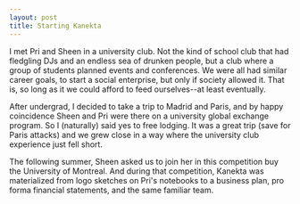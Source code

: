 ```yaml
---
layout: post
title: Starting Kanekta
---
```


I met Pri and Sheen in a university club. Not the kind of school club that had fledgling DJs and an endless sea of drunken people, but a club where a group of students planned events and conferences. We were all had similar career goals, to start a social enterprise, but only if society allowed it. That is, so long as it we could afford to feed ourselves--at least eventually.

After undergrad, I decided to take a trip to Madrid and Paris, and by happy coincidence Sheen and Pri were there on a university global exchange program. So I (naturally) said yes to free lodging. It was a great trip (save for Paris attacks) and we grew close in a way where the university club experience just fell short.

The following summer, Sheen asked us to join her in this competition buy the University of Montreal. And during that competition, Kanekta was materialized from logo sketches on Pri's notebooks to a business plan, pro forma financial statements, and the same familiar team.
